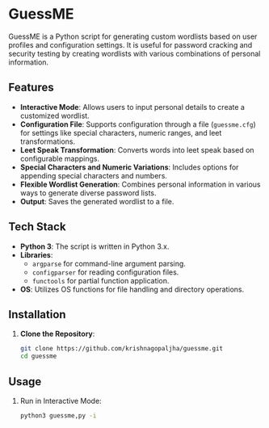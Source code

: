 # GuessME

GuessME is a Python script for generating custom wordlists based on user profiles and configuration settings. It is useful for password cracking and security testing by creating wordlists with various combinations of personal information.

## Features

- **Interactive Mode**: Allows users to input personal details to create a customized wordlist.
- **Configuration File**: Supports configuration through a file (`guessme.cfg`) for settings like special characters, numeric ranges, and leet transformations.
- **Leet Speak Transformation**: Converts words into leet speak based on configurable mappings.
- **Special Characters and Numeric Variations**: Includes options for appending special characters and numbers.
- **Flexible Wordlist Generation**: Combines personal information in various ways to generate diverse password lists.
- **Output**: Saves the generated wordlist to a file.

## Tech Stack

- **Python 3**: The script is written in Python 3.x.
- **Libraries**:
  - `argparse` for command-line argument parsing.
  - `configparser` for reading configuration files.
  - `functools` for partial function application.
- **OS**: Utilizes OS functions for file handling and directory operations.

## Installation

1. **Clone the Repository**:
   ```bash
   git clone https://github.com/krishnagopaljha/guessme.git
   cd guessme
   ```
   
## Usage

1. Run in Interactive Mode:
   ``` bash
   python3 guessme,py -i
   ```
